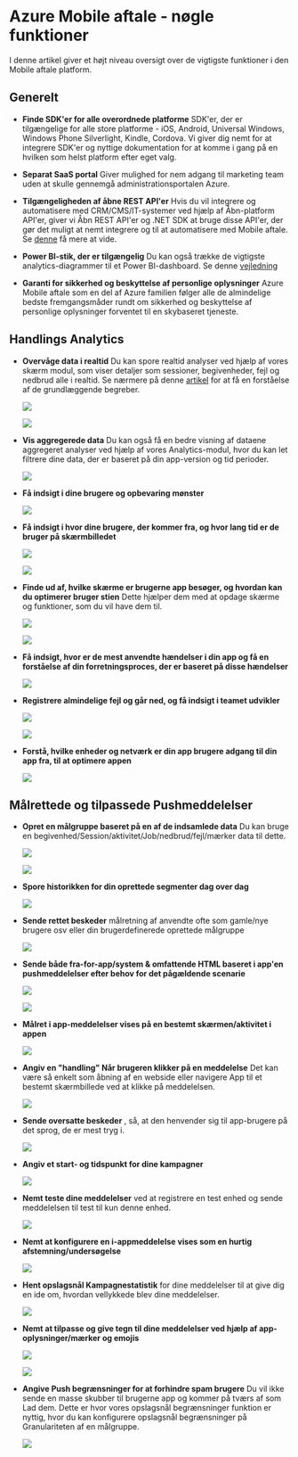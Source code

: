 <properties
    pageTitle="Azure Mobile aftale - nøgle funktioner"
    description="I denne artikel beskrives de vigtigste funktioner i Azure Mobile aftale"
    services="mobile-engagement"
    documentationCenter="mobile" 
    authors="piyushjo" 
    manager="erikre" 
    editor="" />

<tags
    ms.service="mobile-engagement"
    ms.workload="mobile"
    ms.tgt_pltfrm="na"
    ms.devlang="na"
    ms.topic="article"
    ms.date="08/19/2016"
    ms.author="piyushjo" />

# <a name="azure-mobile-engagement---key-features"></a>Azure Mobile aftale - nøgle funktioner

I denne artikel giver et højt niveau oversigt over de vigtigste funktioner i den Mobile aftale platform. 

## <a name="general"></a>**Generelt**

- **Finde SDK'er for alle overordnede platforme** SDK'er, der er tilgængelige for alle store platforme - iOS, Android, Universal Windows, Windows Phone Silverlight, Kindle, Cordova. Vi giver dig nemt for at integrere SDK'er og nyttige dokumentation for at komme i gang på en hvilken som helst platform efter eget valg. 

- **Separat SaaS portal** Giver mulighed for nem adgang til marketing team uden at skulle gennemgå administrationsportalen Azure. 

- **Tilgængeligheden af åbne REST API'er** Hvis du vil integrere og automatisere med CRM/CMS/IT-systemer ved hjælp af Åbn-platform API'er, giver vi Åbn REST API'er og .NET SDK at bruge disse API'er, der gør det muligt at nemt integrere og til at automatisere med Mobile aftale. Se [denne](mobile-engagement-api-authentication.md) få mere at vide. 

- **Power BI-stik, der er tilgængelig** Du kan også trække de vigtigste analytics-diagrammer til et Power BI-dashboard. Se denne [vejledning](https://powerbi.microsoft.com/en-us/documentation/powerbi-content-pack-azure-mobile/)

- **Garanti for sikkerhed og beskyttelse af personlige oplysninger** Azure Mobile aftale som en del af Azure familien følger alle de almindelige bedste fremgangsmåder rundt om sikkerhed og beskyttelse af personlige oplysninger forventet til en skybaseret tjeneste.

## <a name="actionable-analytics"></a>**Handlings Analytics**

- **Overvåge data i realtid** Du kan spore realtid analyser ved hjælp af vores skærm modul, som viser detaljer som sessioner, begivenheder, fejl og nedbrud alle i realtid. Se nærmere på denne [artikel](mobile-engagement-concepts.md) for at få en forståelse af de grundlæggende begreber. 

    ![][1]

    ![][2]      

- **Vis aggregerede data** Du kan også få en bedre visning af dataene aggregeret analyser ved hjælp af vores Analytics-modul, hvor du kan let filtrere dine data, der er baseret på din app-version og tid perioder.

    ![][3]      

- **Få indsigt i dine brugere og opbevaring mønster**

    ![][4]      

- **Få indsigt i hvor dine brugere, der kommer fra, og hvor lang tid er de bruger på skærmbilledet**

    ![][5]      
    
    ![][6]      

- **Finde ud af, hvilke skærme er brugerne app besøger, og hvordan kan du optimerer bruger stien** Dette hjælper dem med at opdage skærme og funktioner, som du vil have dem til.

    ![][7]      
    
    ![][8]      

- **Få indsigt, hvor er de mest anvendte hændelser i din app og få en forståelse af din forretningsproces, der er baseret på disse hændelser** 

    ![][9]  

- **Registrere almindelige fejl og går ned, og få indsigt i teamet udvikler**

    ![][10]     
    
    ![][11] 

- **Forstå, hvilke enheder og netværk er din app brugere adgang til din app fra, til at optimere appen** 

    ![][12] 
    
## <a name="targeted--personalized-push-notifications"></a>**Målrettede og tilpassede Pushmeddelelser**

- **Opret en målgruppe baseret på en af de indsamlede data** Du kan bruge en begivenhed/Session/aktivitet/Job/nedbrud/fejl/mærker data til dette.

    ![][13]

    ![][14]     

- **Spore historikken for din oprettede segmenter dag over dag**

    ![][15] 

- **Sende rettet beskeder** målretning af anvendte ofte som gamle/nye brugere osv eller din brugerdefinerede oprettede målgruppe

    ![][16] 

- **Sende både fra-for-app/system & omfattende HTML baseret i app'en pushmeddelelser efter behov for det pågældende scenarie**

    ![][17] 

    ![][18] 

- **Målret i app-meddelelser vises på en bestemt skærmen/aktivitet i appen**

    ![][19] 

- **Angiv en "handling" Når brugeren klikker på en meddelelse** Det kan være så enkelt som åbning af en webside eller navigere App til et bestemt skærmbillede ved at klikke på meddelelsen. 

    ![][20]
    
- **Sende oversatte beskeder** , så, at den henvender sig til app-brugere på det sprog, de er mest tryg i. 

    ![][21] 

- **Angiv et start- og tidspunkt for dine kampagner** 

    ![][22] 

- **Nemt teste dine meddelelser** ved at registrere en test enhed og sende meddelelsen til test til kun denne enhed.

    ![][23] 

- **Nemt at konfigurere en i-appmeddelelse vises som en hurtig afstemning/undersøgelse**  

    ![][24]
    
- **Hent opslagsnål Kampagnestatistik** for dine meddelelser til at give dig en ide om, hvordan vellykkede blev dine meddelelser.

    ![][25] 

- **Nemt at tilpasse og give tegn til dine meddelelser ved hjælp af app-oplysninger/mærker og emojis** 

    ![][26] 

    ![][27] 

- **Angive Push begrænsninger for at forhindre spam brugere** Du vil ikke sende en masse skubber til brugerne app og kommer på tværs af som Lad dem. Dette er hvor vores opslagsnål begrænsninger funktion er nyttig, hvor du kan konfigurere opslagsnål begrænsninger på Granulariteten af en målgruppe. 

    ![][28]         

<!-- Images -->
[1]: ./media/mobile-engagement-key-features/monitor1.png
[2]: ./media/mobile-engagement-key-features/monitor2.png
[3]: ./media/mobile-engagement-key-features/analytics-filter.png
[4]: ./media/mobile-engagement-key-features/retention.png
[5]: ./media/mobile-engagement-key-features/analytics-geomap.png
[6]: ./media/mobile-engagement-key-features/analytics-session-length.png
[7]: ./media/mobile-engagement-key-features/analytics-activities.png
[8]: ./media/mobile-engagement-key-features/analytics-userpath.png
[9]: ./media/mobile-engagement-key-features/analytics-events.png
[10]: ./media/mobile-engagement-key-features/analyics-errors.png
[11]: ./media/mobile-engagement-key-features/analyics-errors-details.png
[12]: ./media/mobile-engagement-key-features/technicals.png
[13]: ./media/mobile-engagement-key-features/segment.png
[14]: ./media/mobile-engagement-key-features/segment-creation.png
[15]: ./media/mobile-engagement-key-features/segment-history.png
[16]: ./media/mobile-engagement-key-features/segment-push.png
[17]: ./media/mobile-engagement-key-features/out-of-app.png
[18]: ./media/mobile-engagement-key-features/in-app-push.png
[19]: ./media/mobile-engagement-key-features/push-in-activity.png
[20]: ./media/mobile-engagement-key-features/push-action.png
[21]: ./media/mobile-engagement-key-features/push-languages.png
[22]: ./media/mobile-engagement-key-features/push-timeframe.png
[23]: ./media/mobile-engagement-key-features/push-test.png
[24]: ./media/mobile-engagement-key-features/push-poll.png
[25]: ./media/mobile-engagement-key-features/push-stats.png
[26]: ./media/mobile-engagement-key-features/push_personalized.png
[27]: ./media/mobile-engagement-key-features/push_emoji.png
[28]: ./media/mobile-engagement-key-features/push_limits.png









